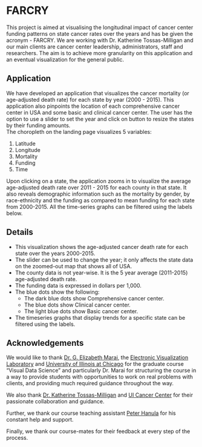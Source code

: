 # FARCRY
This project is aimed at visualising the longitudinal impact of cancer center funding patterns on state cancer rates over the years and has be given the acronym - FARCRY. We are working with Dr. Katherine Tossas-Milligan and our main clients are cancer center leadership, administrators, staff and researchers. The aim is to achieve more granularity on this application and an eventual visualization for the general public. 

## Application
We have developed an application that visualizes the cancer mortality (or age-adjusted death rate) for each state by year (2000 - 2015). This application also pinpoints the location of each comprehensive cancer center in USA and some basic and clinical cancer center. The user has the option to use a slider to set the year and click on button to resize the states by their funding amounts.  
The choropleth on the landing page visualizes 5 variables:
1. Latitude
2. Longitude
3. Mortality
4. Funding
5. Time

Upon clicking on a state, the application zooms in to visualize the average age-adjusted death rate over 2011 - 2015 for each county in that state. It also reveals demographic information such as the mortality by gender, by race-ethnicity and the funding as compared to mean funding for each state from 2000-2015. All the time-series graphs can be filtered using the labels below.

## Details 
* This visualization shows the age-adjusted cancer death rate for each state over the years 2000-2015.
* The slider can be used to change the year; it only affects the state data on the zoomed-out map that shows all of USA.
* The county data is not year-wise. It is the 5 year average (2011-2015) age-adjusted death rate.
* The funding data is expressed in dollars per 1,000.
* The blue dots show the following:
  * The dark blue dots show Comprehensive cancer center.
  * The blue dots show Clinical cancer center.
  * The light blue dots show Basic cancer center.
* The timeseries graphs that display trends for a specific state can be filtered using the labels.

## Acknowledgements
We would like to thank [Dr. G. Elizabeth Marai](https://www.evl.uic.edu/marai/), the [Electronic Visualization Laboratory](https://www.evl.uic.edu/) and [University of Illinois at Chicago](https://www.uic.edu/) for the graduate course “Visual Data Science” and particularly Dr. Marai for structuring the course in a way to provide students with opportunities to work on real problems with clients, and providing much required guidance throughout the way. 

We also thank [Dr. Katherine Tossas-Milligan](https://www.linkedin.com/in/katherinetossasmilligan/) and [UI Cancer Center](https://cancer.uillinois.edu/) for their passionate collaboration and guidance.   

Further, we thank our course teaching assistant [Peter Hanula](https://www.evl.uic.edu/entry.php?id=2251) for his constant help and support.  

Finally, we thank our course-mates for their feedback at every step of the process.  
